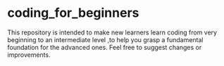 # coding_for_beginners
This repository is intended to make new learners learn coding from very beginning to an intermediate level ,to help you grasp a fundamental foundation for the advanced ones. Feel free to suggest changes or improvements.
